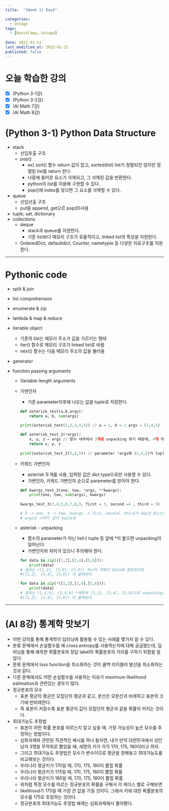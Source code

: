 ```yaml
---
title:  "[Week 1] Day4"

categories:
  - Ustage
tags:
  - [BoostCamp, Ustage]
 
date: 2022-01-21
last_modified_at: 2022-01-21
published: false
---
```


# 오늘 학습한 강의

- [x] (Python 3-1강) 
- [x] (Python 3-2강)
- [x] (AI Math 7강)
- [x] (AI Math 8강)

# (Python 3-1) Python Data Structure

* stack
  * 선입후출 구조
  * pop()
    * ex) sort() 함수 return 값이 없고, sorted(list) list가 정렬되진 않지만 정렬된 list를 return 한다.
    * 나중에 들어온 요소가 삭제되고, 그 삭제된 값을 반환한다.
    * python의 list를 이용해 구현할 수 있다.
    * pop()에 index를 넣으면 그 요소를 삭제할 수 있다.
* queue
  * 선입선출 구조
  * put을 append, get으르 pop(0)사용
* tuple, set, dictionary
* collections
  * deque
    * stack과 queue를 지원한다.
    * 기존 list보다 메모리 구조가 효율적이고, linked list의 특성을 지원한다.
  * OrderedDict, defaultdict, Counter, nametyple 등 다양한 자료구조를 지원한다.

---

# Pythonic code

* split & join

* list comprehension

* enumerate & zip

* lambda & map & reduce

* iterable object

  * 기존의 list는 메모리 주소가 값을 가르키는 형태
  * iter() 함수로 메모리 구조가 linked list로 바뀜
  * next() 함수는 다음 메모리 주소의 값을 불러옴

* generator

* function passing arguments

  * Variable-length arguments

  * 가변인자

    * 기존 parameter이후에 나오는 값을 tuple로 저장한다.

    ```python
    def asterisk_test(a,b,args):
    	return a, b, sum(args)
    	
    print(asterisk_test(1,2,3,4,5)) // a = 1, b = 1 args = (3,4,5)
    ```

    ```python
    def asterisk_test_2(*args):
    	x, y, z = args // 함수 내부에서 3개로 unpacking 하기 때문에, 4개 이상 받으면 error
    	return x, y, z 
    	
    print(asterisk_test_2(3,4,5)) // parameter *args에 (3,4,5)가 tuple로 저장
    ```

  * 키워드 가변인자

    * asterisk 두개를 사용, 입력된 값은 dict type으로만 사용할 수 있다.
    * 가변인자, 키워드 가변인자 순으로 parameter를 받아야 한다.

    ```python
    def kwargs_test_3(one, two, *args, **kwargs):
    	print(one, two, sum(args), kwargs)
    	
    kwargs_test_3(3,4,5,6,7,8,9, first = 3, second =4 , third = 5)
    
    # 3 -> one, 4 -> two, kwargs -> fist, second, third가 key인 dictionary
    # args는 나머지 값이 tuple로
    ```

  * asterisk - unpacking

    * 함수의 parameter가 아닌 list나 tuple 등 앞에 *이 붙으면 unpacking이 일어난다.
    * 가변인자와 차이가 있으니 주의해야 한다.

    ```python
    for data in zip(([1,2],[3,4],[5,6])):
    	print(data)
    # 결과는 ([1,2], [3,4], [5,6]) 하나의 객체가 data에 할당되므로
    #([1,2], [3,4], [5,6]) 이 출력된다.
    
    for data in zip(*([1,2],[3,4],[5,6])):
    	print(data)
    # 결과는 (1,3,5), (2,4,6) *때문에 [1,2], [3,4], [5,6]으로 unpacking된 후 zip
    #([1,2], [3,4], [5,6]) 이 출력된다.
    ```

---

# (AI 8강) 통계학 맛보기

* 이번 강의를 통해 통계학이 딥러닝에 활용될 수 있는 사례를 몇가지 알 수 있다.
* 분류 문제에서 손실함수를 왜 cross entropy를 사용하는지에 대해 궁금했는데, 딥러닝을 통해 예측한 확률분포와 정답 label의 확률분포의 거리를 구하기 위함을 알았다.
* 분류 문제에서 loss function을 최소화하는 것이 쿨백 라이블러 발산을 최소화하는 것과 같다.
* 다른 문제에서도 어떤 손실함수를 사용하는 이유가 maximum likelihood  estimation과 관련있는 경우가 많다.
* 정규분포의 모수
  * 표본 평균의 평균은 모집단의 평균과 같고, 분산은 모분산과 비례하고 표본의 크기에 반비례한다.
  * 즉 표본이 커질수록 표본 평균의 값이 모집단의 평균과 같을 확률이 커지는 것이다.
* 최대가능도 추정법
  * 표본이 어떤 확률 분포를 따르는지 알고 싶을 때, 가장 가능성이 높은 모수를 추정하는 방법이다.
  * 심화과제와 관련된 직관적인 예시를 하나 들자면, 내가 만약 대한민국에서 성인 남자 3명을 무작위로 뽑았을 때, 세명의 키가 각각 170, 175, 180이라고 하자.
  * 그리고 최대가능도 추정법은 모수가 변수이므로 평균을 정해놓고 최대가능도를 비교해보는 것이다.
  * 우리나라 평균키가 170일 때, 170, 175, 180이 뽑힐 확률
  * 우리나라 평균키가 175일 때, 170, 175, 180이 뽑힐 확률
  * 우리나라 평균키가 180알 때, 170, 175, 180이 뽑힐 확률
  * 위처럼 특정 모수를 따르는 정규분포의 확률을 구해서 각 케이스 별로 구해보면
  * likelihood가 175일 때 가장 큰 값을 가질 것이다. 그래서 키에 대한 확률분포의 모수를 175로 추정하는 것이다.
  * 정규분포의 최대가능도 추정법 예제는 심화과제에서 풀어봤다. 